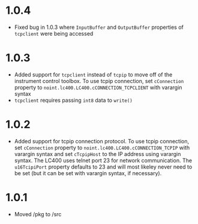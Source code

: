 # 1.0.4

- Fixed bug in 1.0.3 where `InputBuffer` and `OutputBuffer` properties of `tcpclient` were being accessed

# 1.0.3

- Added support for `tcpclient` instead of `tcpip` to move off of the instrument control toolbox.  To use tcpip connection, set `cConnection` property to `noint.lc400.LC400.cCONNECTION_TCPCLIENT` with varargin syntax
- `tcpclient` requires passing `int8` data to `write()` 

# 1.0.2

- Added support for tcpip connection protocol.  To use tcpip connection, set `cConnection` property to `noint.lc400.LC400.cCONNECTION_TCPIP` with varargin syntax and set `cTcpipHost` to the IP address using varargin syntax.  The LC400 uses telnet port 23 for network communication.  The `u16TcipiPort` property defaults to 23 and will most likeley never need to be set (but it can be set with varargin syntax, if necessary).

# 1.0.1

- Moved /pkg to /src
